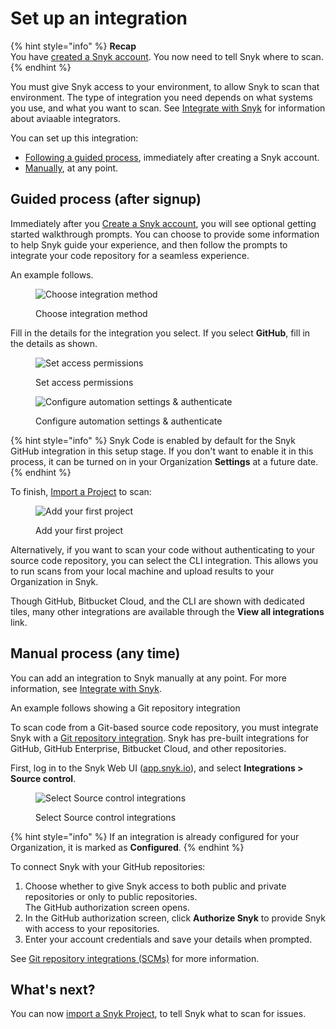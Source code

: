 # Set up an integration

{% hint style="info" %}
**Recap**\
You have [created a Snyk account](create-or-log-in-to-a-snyk-account.md). You now need to tell Snyk where to scan.
{% endhint %}

You must give Snyk access to your environment, to allow Snyk to scan that environment. The type of integration you need depends on what systems you use, and what you want to scan. See [Integrate with Snyk](../../integrate-with-snyk/) for information about aviaable integrators.

You can set up this integration:

* [Following a guided process](set-up-an-integration.md#guided-process-after-signup), immediately after creating a Snyk account.
* [Manually](set-up-an-integration.md#manual-process-any-time), at any point.

## Guided process (after signup)

Immediately after you [Create a Snyk account](create-or-log-in-to-a-snyk-account.md), you will see optional getting started walkthrough prompts. You can choose to provide some information to help Snyk guide your experience, and then follow the prompts to integrate your code repository for a seamless experience.

An example follows.

<figure><img src="../../.gitbook/assets/Screenshot 2023-05-16 at 9.36.53 AM.png" alt="Choose integration method"><figcaption><p>Choose integration method</p></figcaption></figure>

Fill in the details for the integration you select. If you select **GitHub**, fill in the details as shown.

<figure><img src="../../.gitbook/assets/Screenshot 2023-05-16 at 9.37.34 AM.png" alt="Set access permissions"><figcaption><p>Set access permissions</p></figcaption></figure>

<figure><img src="../../.gitbook/assets/Screenshot 2023-05-16 at 9.39.45 AM.png" alt="Configure automation settings &#x26; authenticate"><figcaption><p>Configure automation settings &#x26; authenticate</p></figcaption></figure>

{% hint style="info" %}
Snyk Code is enabled by default for the Snyk GitHub integration in this setup stage. If you don't want to enable it in this process, it can be turned on in your Organization **Settings** at a future date.
{% endhint %}

To finish, [Import a Project](import-a-project.md) to scan:

<figure><img src="../../.gitbook/assets/image (248) (1).png" alt="Add your first project"><figcaption><p>Add your first project</p></figcaption></figure>

Alternatively, if you want to scan your code without authenticating to your source code repository, you can select the CLI integration. This allows you to run scans from your local machine and upload results to your Organization in Snyk.

Though GitHub, Bitbucket Cloud, and the CLI are shown with dedicated tiles, many other integrations are available through the **View all integrations** link.

## Manual process (any time)

You can add an integration to Snyk manually at any point. For more information, see [Integrate with Snyk](../../integrate-with-snyk/).

An example follows showing a Git repository integration

To scan code from a Git-based source code repository, you must integrate Snyk with a [Git repository integration](../../snyk-scm-ide-and-ci-cd-integrations/git-repositories-scms-integrations-with-snyk/). Snyk has pre-built integrations for GitHub, GitHub Enterprise, Bitbucket Cloud, and other repositories.

First, log in to the Snyk Web UI ([app.snyk.io](https://app.snyk.io)), and select **Integrations > Source control**.

<div align="left">

<figure><img src="../../.gitbook/assets/Screenshot 2022-07-26 at 13.26.22.png" alt="Select Source control integrations"><figcaption><p>Select Source control integrations</p></figcaption></figure>

</div>

{% hint style="info" %}
If an integration is already configured for your Organization, it is marked as **Configured**.
{% endhint %}

To connect Snyk with your GitHub repositories:

1. Choose whether to give Snyk access to both public and private repositories or only to public repositories.\
   The GitHub authorization screen opens.
2. In the GitHub authorization screen, click **Authorize Snyk** to provide Snyk with access to your repositories.
3. Enter your account credentials and save your details when prompted.

See [Git repository integrations (SCMs)](../../snyk-scm-ide-and-ci-cd-integrations/git-repositories-scms-integrations-with-snyk/) for more information.

## What's next?

You can now [import a Snyk Project](import-a-project.md), to tell Snyk what to scan for issues.
